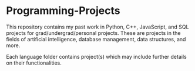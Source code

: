 # Programming-Projects

This repository contains my past work in Python, C++, JavaScript, and SQL projects for grad/undergrad/personal projects.  These are projects in the fields of artificial intelligence, database management, data structures, and more.

Each language folder contains project(s) which may include further details on their functionalities.
